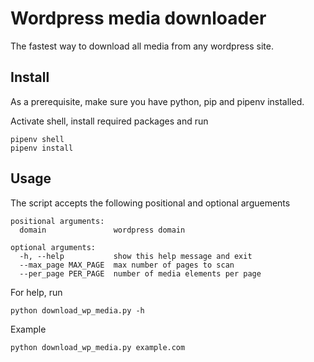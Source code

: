 # Wordpress media downloader
The fastest way to download all media from any wordpress site.

## Install
As a prerequisite, make sure you have python, pip and pipenv installed.

Activate shell, install required packages and run
```
pipenv shell
pipenv install
```

## Usage
The script accepts the following positional and optional arguements
```
positional arguments:
  domain               wordpress domain

optional arguments:
  -h, --help           show this help message and exit
  --max_page MAX_PAGE  max number of pages to scan
  --per_page PER_PAGE  number of media elements per page
```

For help, run
```
python download_wp_media.py -h
```

Example
```
python download_wp_media.py example.com
```



